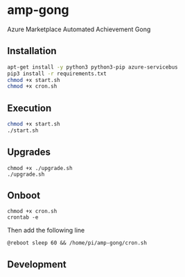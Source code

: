 # amp-gong
Azure Marketplace Automated Achievement Gong

## Installation

``` bash
apt-get install -y python3 python3-pip azure-servicebus
pip3 install -r requirements.txt
chmod +x start.sh
chmod +x cron.sh
```

## Execution

``` bash
chmod +x start.sh
./start.sh
```

## Upgrades

```
chmod +x ./upgrade.sh
./upgrade.sh
```

## Onboot

```
chmod +x cron.sh
crontab -e
```

Then add the following line
```
@reboot sleep 60 && /home/pi/amp-gong/cron.sh
```

## Development
